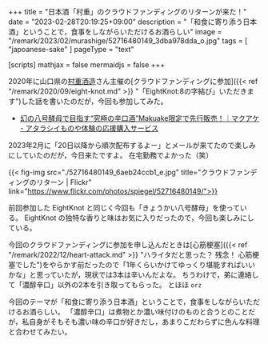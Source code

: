 +++
title = "日本酒「村重」のクラウドファンディングのリターンが来た！"
date =  "2023-02-28T20:19:25+09:00"
description = "「和食に寄り添う日本酒」ということで，食事をしながらいただけるお酒らしい"
image = "/remark/2023/02/murashige/52716480149_3dba978dda_o.jpg"
tags = [ "japoanese-sake" ]
pageType = "text"

[scripts]
  mathjax = false
  mermaidjs = false
+++

2020年に山口県の[村重酒造]さん主催の[クラウドファンディングに参加]({{< ref "/remark/2020/09/eight-knot.md" >}} "「EightKnot:8の字結び」いただきます")した話を書いたのだが，今回も参加してみた。

- [幻の八号酵母で目指す“究極の辛口酒”Makuake限定で先行販売！｜マクアケ - アタラシイものや体験の応援購入サービス](https://www.makuake.com/project/murashige/)

2023年2月に「20日以降から順次配布するよー」とメールが来てたので楽しみにしていたのだが，今日来たですよ。
在宅勤務でよかった（笑）

{{< fig-img src="./52716480149_6aeb24ccb1_e.jpg" title="クラウドファンディングのリターン | Flickr" link="https://www.flickr.com/photos/spiegel/52716480149/">}}

前回参加した EightKnot と同じく今回も「きょうかい八号酵母」を使っている。
EightKnot の独特な香りと味はお気に入りだったので，今回も楽しみにしている。

今回のクラウドファンディングに参加を申し込んだときは[心筋梗塞]({{< ref "/remark/2022/12/heart-attack.md" >}} "ハライタだと思った？ 残念！ 心筋梗塞でした")をやらかす前だったので「1年くらいかけてゆっくり堪能すればいいかな」と思っていたが，現状では3本は辛いんだよな。
ちうわけで，弟に連絡して「濃醇辛口」以外の2本を引き取ってもらった。
とほほ `orz`

今回のテーマが「和食に寄り添う日本酒」ということで，食事をしながらいただけるお酒らしい。
「濃醇辛口」は煮物とか濃い味付けのものと合うとのことだが，私自身がそもそも濃い味の辛口が好きだし，あまりこだわらずに色んな料理と合わせてみたい。

[村重酒造]: https://www.murashige-sake.co.jp/ "村重酒造株式会社｜ 山口県岩国市「日本酒の酒蔵」"
